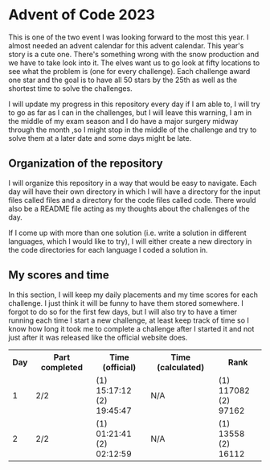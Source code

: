 # Advent of Code 2023
This is one of the two event I was looking forward to the most this year. I
almost needed an advent calendar for this advent calendar. This year's story is
a cute one. There's something wrong with the snow production and we have to take
look into it. The elves want us to go look at fifty locations to see what the
problem is (one for every challenge). Each challenge award one star and the goal is
to have all 50 stars by the 25th as well as the shortest time to solve the 
challenges.

I will update my progress in this repository every day if I am able to, I will try
to go as far as I can in the challenges, but I will leave this warning, I am in
the middle of my exam season and I do have a major surgery midway through the month
,so I might stop in the middle of the challenge and try to solve them at a later 
date and some days might be late.

## Organization of the repository
I will organize this repository in a way that would be easy to navigate. Each day
will have their own directory in which I will have a directory for the input files
called files and a directory for the code files called code. There would also be a 
README file acting as my thoughts about the challenges of the day.

If I come up with more than one solution (i.e. write a solution in different 
languages, which I would like to try), I will either create a new directory in the
code directories for each language I coded a solution in.

## My scores and time
In this section, I will keep my daily placements and my time scores for each 
challenge. I just think it will be funny to have them stored somewhere. I forgot to
do so for the first few days, but I will also try to have a timer running each time
I start a new challenge, at least keep track of time so I know how long it took me
to complete a challenge after I started it and not just after it was released like
the official website does.

<div style="text-align: center;">
<table>
<!-- Header -->
<tr>
<th>Day</th>
<th>Part completed</th>
<th>Time (official)</th>
<th>Time (calculated)</th>
<th>Rank</th>
</tr>

<!-- Day 1 -->
<tr>
<td>1</td>
<td>2/2</td>
<td>(1) 15:17:12<br>(2) 19:45:47</td>
<td>N/A</td>
<td>(1) 117082<br>(2) 97162</td>
</tr>

<!-- Day 2 -->
<tr>
<td>2</td>
<td>2/2</td>
<td>(1) 01:21:41<br>(2) 02:12:59</td>
<td>N/A</td>
<td>(1) 13558<br>(2) 16112</td>
</tr>

<!-- Day 3 -->
</table>
</div>
